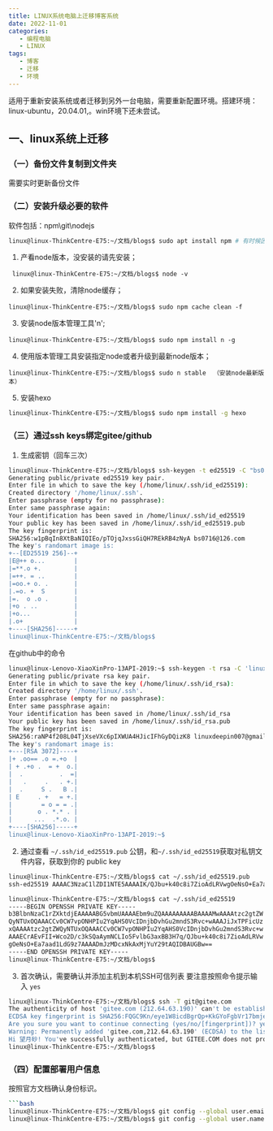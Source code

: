 ```yaml
---
title: LINUX系统电脑上迁移博客系统
date: 2022-11-01
categories:
   - 编程电脑
   - LINUX
tags: 
   - 博客
   - 迁移
   - 环境 
---
```


适用于重新安装系统或者迁移到另外一台电脑，需要重新配置环境。搭建环境：linux-ubuntu，20.04.01,。win环境下还未尝试。
<!-- more -->

## 一、linux系统上迁移

### （一）备份文件复制到文件夹
需要实时更新备份文件

### （二）安装升级必要的软件
软件包括：npm\git\nodejs

```bash
linux@linux-ThinkCentre-E75:~/文档/blogs$ sudo apt install npm # 有时候因为版本不对报错，需要把nodejs升级到最新版本
```

1. 产看node版本，没安装的请先安装；

```
 linux@linux-ThinkCentre-E75:~/文档/blogs$ node -v
```

2. 如果安装失败，清除node缓存；

```
linux@linux-ThinkCentre-E75:~/文档/blogs$ sudo npm cache clean -f  
```

3. 安装node版本管理工具'n';

```
linux@linux-ThinkCentre-E75:~/文档/blogs$ sudo npm install n -g
```

4. 使用版本管理工具安装指定node或者升级到最新node版本；

```
linux@linux-ThinkCentre-E75:~/文档/blogs$ sudo n stable  （安装node最新版本）
```

5. 安装hexo

```bash
linux@linux-ThinkCentre-E75:~/文档/blogs$ sudo npm install -g hexo

```

### （三）通过ssh keys绑定gitee/github

1. 生成密钥（回车三次）

```bash
linux@linux-ThinkCentre-E75:~/文档/blogs$ ssh-keygen -t ed25519 -C "bs0716@126.com"  
Generating public/private ed25519 key pair.
Enter file in which to save the key (/home/linux/.ssh/id_ed25519): 
Created directory '/home/linux/.ssh'.
Enter passphrase (empty for no passphrase): 
Enter same passphrase again: 
Your identification has been saved in /home/linux/.ssh/id_ed25519
Your public key has been saved in /home/linux/.ssh/id_ed25519.pub
The key fingerprint is:
SHA256:w1pBqIn8XtBaNIQIEo/pTOjqJxssGiQH7REkRB4zNyA bs0716@126.com
The key's randomart image is:
+--[ED25519 256]--+
|E@++ o...        |
|=**.o +.         |
|=++. = ..        |
|=oo.+ o. .       |
|.=o. +  S        |
|=.  o .o .       |
|+o . ..          |
|+o...            |
|.o+              |
+----[SHA256]-----+
linux@linux-ThinkCentre-E75:~/文档/blogs$
```
在github中的命令

```bash
linux@linux-Lenovo-XiaoXinPro-13API-2019:~$ ssh-keygen -t rsa -C 'linuxdeepin007@gmail.com'
Generating public/private rsa key pair.
Enter file in which to save the key (/home/linux/.ssh/id_rsa): 
Created directory '/home/linux/.ssh'.
Enter passphrase (empty for no passphrase): 
Enter same passphrase again: 
Your identification has been saved in /home/linux/.ssh/id_rsa
Your public key has been saved in /home/linux/.ssh/id_rsa.pub
The key fingerprint is:
SHA256:raNP4f208L04TjXseVXc6pIXWUA4HJicIFhGyDQizK8 linuxdeepin007@gmail.com
The key's randomart image is:
+---[RSA 3072]----+
|+ .oo== .o =.+o  |
| + .+o .  = +  o.|
|  .          .  =|
|   .     .   . +.|
|  .     S .   B .|
| E     . +   = +.|
|        = o = = .|
|       o . *.* . |
|      ...  .*.o. |
+----[SHA256]-----+
linux@linux-Lenovo-XiaoXinPro-13API-2019:~$ 

```

2. 通过查看 `~/.ssh/id_ed25519.pub` 公钥，和`~/.ssh/id_ed25519`获取对私钥文件内容，获取到你的 public key

```bash
linux@linux-ThinkCentre-E75:~/文档/blogs$ cat ~/.ssh/id_ed25519.pub
ssh-ed25519 AAAAC3NzaC1lZDI1NTE5AAAAIK/QJbu+k40c8i7ZioAdLRVwgOeNsO+Ea7aad1LdG9z7 bs0716@126.com

linux@linux-ThinkCentre-E75:~/文档/blogs$ cat ~/.ssh/id_ed25519
-----BEGIN OPENSSH PRIVATE KEY-----
b3BlbnNzaC1rZXktdjEAAAAABG5vbmUAAAAEbm9uZQAAAAAAAAABAAAAMwAAAAtzc2gtZW
QyNTUxOQAAACCv0CW7vpONHPIu2YqAHS0VcIDnjbDvhGu2mndS3Rvc+wAAAJiJxTPFicUz
xQAAAAtzc2gtZWQyNTUxOQAAACCv0CW7vpONHPIu2YqAHS0VcIDnjbDvhGu2mndS3Rvc+w
AAAECrAEvFII+Wco2D/c3kSQaAymNCLIo5FvlbG3axBB3H7q/QJbu+k40c8i7ZioAdLRVw
gOeNsO+Ea7aad1LdG9z7AAAADmJzMDcxNkAxMjYuY29tAQIDBAUGBw==
-----END OPENSSH PRIVATE KEY-----
linux@linux-ThinkCentre-E75:~/文档/blogs$
```

3.  首次确认，需要确认并添加主机到本机SSH可信列表
要注意按照命令提示输入 `yes`

```bash
linux@linux-ThinkCentre-E75:~/文档/blogs$ ssh -T git@gitee.com
The authenticity of host 'gitee.com (212.64.63.190)' can't be established.
ECDSA key fingerprint is SHA256:FQGC9Kn/eye1W8icdBgrQp+KkGYoFgbVr17bmjey0Wc.
Are you sure you want to continue connecting (yes/no/[fingerprint])? yes
Warning: Permanently added 'gitee.com,212.64.63.190' (ECDSA) to the list of known hosts.
Hi 望月砂! You've successfully authenticated, but GITEE.COM does not provide shell access.
linux@linux-ThinkCentre-E75:~/文档/blogs$
```

### （四）配置部署用户信息
按照官方文档确认身份标识。

```bash
```bash
linux@linux-ThinkCentre-E75:~/文档/blogs$ git config --global user.email "bs0716@126.com"
linux@linux-ThinkCentre-E75:~/文档/blogs$ git config --global user.name "linuxdeepin007"
```

